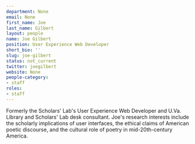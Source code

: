 ```yaml
---
department: None
email: None
first_name: Joe
last_name: Gilbert
layout: people
name: Joe Gilbert
position: User Experience Web Developer
short_bio: ''
slug: joe-gilbert
status: not_current
twitter: joegilbert
website: None
people-category:
- staff
roles:
- staff
---
```


Formerly the Scholars' Lab's User Experience Web Developer and U.Va. Library and Scholars' Lab desk consultant. Joe's research interests include the scholarly implications of user interfaces, the ethical claims of American poetic discourse, and the cultural role of poetry in mid-20th-century America.
